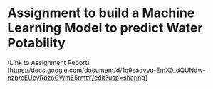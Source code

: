 # Assignment to build a Machine Learning Model to predict Water Potability

(Link to Assignment Report)[https://docs.google.com/document/d/1o9sadvyu-EmX0_dQUNdw-nzbrcEUcyRdzoCWmE5rmtY/edit?usp=sharing]
